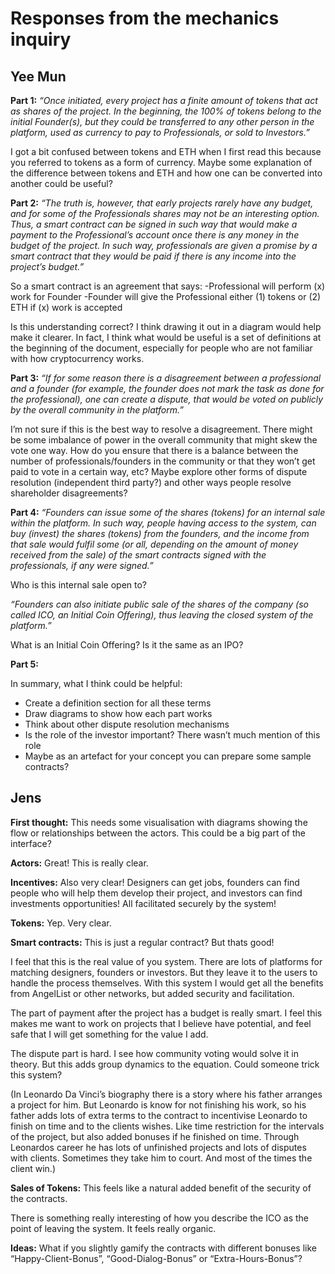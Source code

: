 # Responses from the mechanics inquiry

## Yee Mun

**Part 1:** *“Once initiated, every project has a finite amount of tokens that act as shares of the project. In the beginning, the 100% of tokens belong to the initial Founder(s), but they could be transferred to any other person in the platform, used as currency to pay to Professionals, or sold to Investors.”*

I got a bit confused between tokens and ETH when I first read this because you referred to tokens as a form of currency. Maybe some explanation of the difference between tokens and ETH and how one can be converted into another could be useful?
 
**Part 2:** *“The truth is, however, that early projects rarely have any budget, and for some of the Professionals shares may not be an interesting option. Thus, a smart contract can be signed in such way that would make a payment to the Professional’s account once there is any money in the budget of the project. In such way, professionals are given a promise by a smart contract that they would be paid if there is any income into the project’s budget.”*

So a smart contract is an agreement that says:
-Professional will perform (x) work for Founder
-Founder will give the Professional either (1) tokens or (2) ETH if (x) work is accepted

Is this understanding correct? I think drawing it out in a diagram would help make it clearer. In fact, I think what would be useful is a set of definitions at the beginning of the document, especially for people who are not familiar with how cryptocurrency works.

**Part 3:** *“If for some reason there is a disagreement between a professional and a founder (for example, the founder does not mark the task as done for the professional), one can create a dispute, that would be voted on publicly by the overall community in the platform.”*

I’m not sure if this is the best way to resolve a disagreement. There might be some imbalance of power in the overall community that might skew the vote one way. How do you ensure that there is a balance between the number of professionals/founders in the community or that they won’t get paid to vote in a certain way, etc? Maybe explore other forms of dispute resolution (independent third party?) and other ways people resolve shareholder disagreements?

**Part 4:** *“Founders can issue some of the shares (tokens) for an internal sale within the platform. In such way, people having access to the system, can buy (invest) the shares (tokens) from the founders, and the income from that sale would fulfil some (or all, depending on the amount of money received from the sale) of the smart contracts signed with the professionals, if any were signed.”*

Who is this internal sale open to?

*“Founders can also initiate public sale of the shares of the company (so called ICO, an Initial Coin Offering), thus leaving the closed system of the platform.”*

What is an Initial Coin Offering? Is it the same as an IPO?

**Part 5:**

In summary, what I think could be helpful:

- Create a definition section for all these terms
- Draw diagrams to show how each part works
- Think about other dispute resolution mechanisms
- Is the role of the investor important? There wasn’t much mention of this role
- Maybe as an artefact for your concept you can prepare some sample contracts?

## Jens
**First thought:**
This needs some visualisation with diagrams showing the flow or relationships between the actors. This could be a big part of the interface?

**Actors:**
Great! This is really clear.

**Incentives:**
Also very clear! Designers can get jobs, founders can find people who will help them develop their project, and investors can find investments opportunities! All facilitated securely by the system!

**Tokens:**
Yep. Very clear.

**Smart contracts:**
This is just a regular contract? But thats good! 

I feel that this is the real value of you system. There are lots of platforms for matching designers, founders or investors. But they leave it to the users to handle the process themselves. With this system I would get all the benefits from AngelList or other networks, but added security and facilitation.

The part of payment after the project has a budget is really smart. I feel this makes me want to work on projects that I believe have potential, and feel safe that I will get something for the value I add.

The dispute part is hard. I see how community voting would solve it in theory. But this adds group dynamics to the equation. Could someone trick this system?

(In Leonardo Da Vinci’s biography there is a story where his father arranges a project for him. But Leonardo is know for not finishing his work, so his father adds lots of extra terms to the contract to incentivise Leonardo to finish on time and to the clients wishes. Like time restriction for the intervals of the project, but also added bonuses if he finished on time. Through Leonardos career he has lots of unfinished projects and lots of disputes with clients. Sometimes they take him to court. And most of the times the client win.)

**Sales of Tokens:**
This feels like a natural added benefit of the security of the contracts.

There is something really interesting of how you describe the ICO as the point of leaving the system. It feels really organic.

**Ideas:**
What if you slightly gamify the contracts with different bonuses like “Happy-Client-Bonus”, “Good-Dialog-Bonus” or “Extra-Hours-Bonus”?